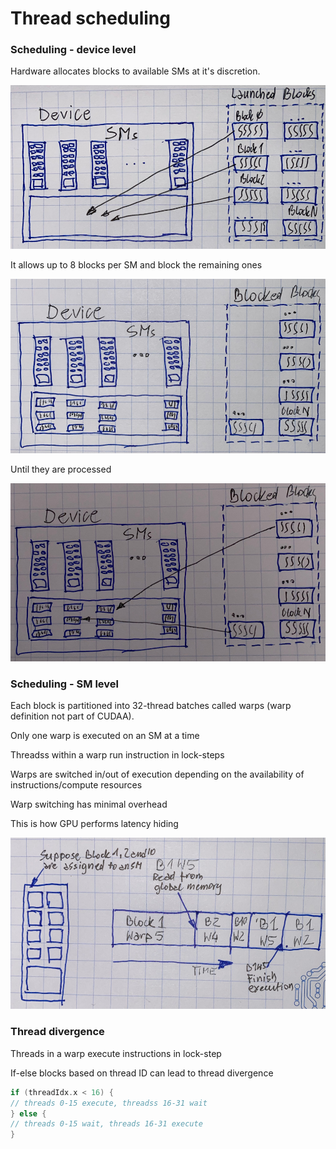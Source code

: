# Thread scheduling

### Scheduling - device level

Hardware allocates blocks to available SMs at it's discretion.

![](.gitbook/assets/scheduling1.jpeg)



It allows up to 8 blocks per SM and block the remaining ones

![](.gitbook/assets/scheduling2.jpeg)



Until they are processed

![](.gitbook/assets/scheduling3.jpeg)





### Scheduling - SM level

Each block is partitioned into 32-thread batches called warps \(warp definition not part of CUDAA\).

Only one warp is executed on an SM at a time

Threadss within a warp run instruction in lock-steps

Warps are switched in/out of execution depending on the availability of instructions/compute resources

Warp switching has minimal overhead

This is how GPU performs latency hiding

![Scheduling - SM level](.gitbook/assets/scheduling_sm.jpeg)





### Thread divergence

Threads in a warp execute instructions in lock-step

If-else blocks based on thread ID can lead to thread divergence

```c
if (threadIdx.x < 16) {
// threads 0-15 execute, threadss 16-31 wait
} else {
// threads 0-15 wait, threads 16-31 execute
}
```



